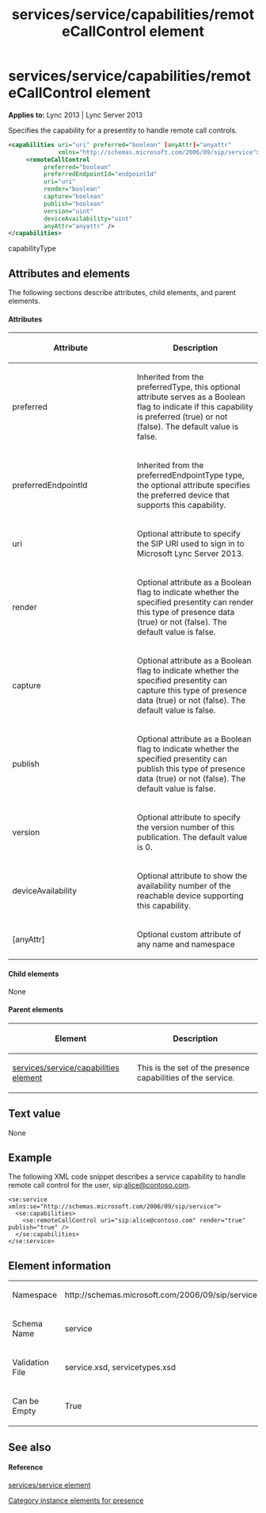 ﻿---
title: services/service/capabilities/remoteCallControl element
TOCTitle: services/service/capabilities/remoteCallControl element
ms:assetid: 35df6cbb-6116-4dc5-8d75-12d810977432
ms:mtpsurl: https://msdn.microsoft.com/en-us/library/Dn454793(v=office.15)
ms:contentKeyID: 57093754
ms.date: 07/24/2014
mtps_version: v=office.15
dev_langs:
- xml
---

# services/service/capabilities/remoteCallControl element


**Applies to:** Lync 2013 | Lync Server 2013

Specifies the capability for a presentity to handle remote call controls.

``` xml
<capabilities uri="uri" preferred="boolean" [anyAttr]="anyattr" 
              xmlns="http://schemas.microsoft.com/2006/09/sip/service">
     <remoteCallControl 
          preferred="boolean" 
          preferredEndpointId="endpointId"
          uri="uri" 
          render="boolean" 
          capture="boolean" 
          publish="boolean"
          version="uint" 
          deviceAvailability="uint" 
          anyAttr="anyattr" />
</capabilities>
```

capabilityType

## Attributes and elements

The following sections describe attributes, child elements, and parent elements.

#### Attributes

<table>
<colgroup>
<col style="width: 50%" />
<col style="width: 50%" />
</colgroup>
<thead>
<tr class="header">
<th><p>Attribute</p></th>
<th><p>Description</p></th>
</tr>
</thead>
<tbody>
<tr class="odd">
<td><p>preferred</p></td>
<td><p>Inherited from the preferredType, this optional attribute serves as a Boolean flag to indicate if this capability is preferred (true) or not (false). The default value is false.</p></td>
</tr>
<tr class="even">
<td><p>preferredEndpointId</p></td>
<td><p>Inherited from the preferredEndpointType type, the optional attribute specifies the preferred device that supports this capability.</p></td>
</tr>
<tr class="odd">
<td><p>uri</p></td>
<td><p>Optional attribute to specify the SIP URI used to sign in to Microsoft Lync Server 2013.</p></td>
</tr>
<tr class="even">
<td><p>render</p></td>
<td><p>Optional attribute as a Boolean flag to indicate whether the specified presentity can render this type of presence data (true) or not (false). The default value is false.</p></td>
</tr>
<tr class="odd">
<td><p>capture</p></td>
<td><p>Optional attribute as a Boolean flag to indicate whether the specified presentity can capture this type of presence data (true) or not (false). The default value is false.</p></td>
</tr>
<tr class="even">
<td><p>publish</p></td>
<td><p>Optional attribute as a Boolean flag to indicate whether the specified presentity can publish this type of presence data (true) or not (false). The default value is false.</p></td>
</tr>
<tr class="odd">
<td><p>version</p></td>
<td><p>Optional attribute to specify the version number of this publication. The default value is 0.</p></td>
</tr>
<tr class="even">
<td><p>deviceAvailability</p></td>
<td><p>Optional attribute to show the availability number of the reachable device supporting this capability.</p></td>
</tr>
<tr class="odd">
<td><p>[anyAttr]</p></td>
<td><p>Optional custom attribute of any name and namespace</p></td>
</tr>
</tbody>
</table>


#### Child elements

None

#### Parent elements

<table>
<colgroup>
<col style="width: 50%" />
<col style="width: 50%" />
</colgroup>
<thead>
<tr class="header">
<th><p>Element</p></th>
<th><p>Description</p></th>
</tr>
</thead>
<tbody>
<tr class="odd">
<td><p><a href="services-service-capabilities-element.md">services/service/capabilities element</a></p></td>
<td><p>This is the set of the presence capabilities of the service.</p></td>
</tr>
</tbody>
</table>


## Text value

None

## Example

The following XML code snippet describes a service capability to handle remote call control for the user, sip:alice@contoso.com.

    <se:service xmlns:se="http://schemas.microsoft.com/2006/09/sip/service">
      <se:capabilities>
        <se:remoteCallControl uri="sip:alice@contoso.com" render="true" publish="true" />
      </se:capabilities>
    </se:service>

## Element information

<table>
<colgroup>
<col style="width: 50%" />
<col style="width: 50%" />
</colgroup>
<tbody>
<tr class="odd">
<td><p>Namespace</p></td>
<td><p>http://schemas.microsoft.com/2006/09/sip/service</p></td>
</tr>
<tr class="even">
<td><p>Schema Name</p></td>
<td><p>service</p></td>
</tr>
<tr class="odd">
<td><p>Validation File</p></td>
<td><p>service.xsd, servicetypes.xsd</p></td>
</tr>
<tr class="even">
<td><p>Can be Empty</p></td>
<td><p>True</p></td>
</tr>
</tbody>
</table>


## See also

#### Reference

[services/service element](services-service-element.md)

[Category instance elements for presence](category-instance-elements-for-presence.md)

